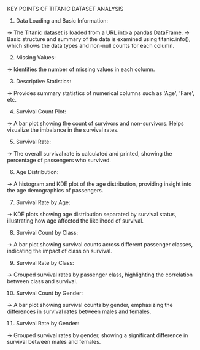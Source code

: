 





KEY POINTS OF TITANIC DATASET ANALYSIS 

1. Data Loading and Basic Information:

-> The Titanic dataset is loaded from a URL into a pandas DataFrame.
-> Basic structure and summary of the data is examined using titanic.info(), which shows the data types and non-null counts for each column.

2. Missing Values:
  
-> Identifies the number of missing values in each column.

3. Descriptive Statistics:
   
-> Provides summary statistics of numerical columns such as 'Age', 'Fare', etc.

4. Survival Count Plot:
   
-> A bar plot showing the count of survivors and non-survivors. Helps visualize the imbalance in the survival rates.

5. Survival Rate:

-> The overall survival rate is calculated and printed, showing the percentage of passengers who survived.

6. Age Distribution:

-> A histogram and KDE plot of the age distribution, providing insight into the age demographics of passengers.

7. Survival Rate by Age:

-> KDE plots showing age distribution separated by survival status, illustrating how age affected the likelihood of survival.

8. Survival Count by Class:

-> A bar plot showing survival counts across different passenger classes, indicating the impact of class on survival.

9. Survival Rate by Class:

-> Grouped survival rates by passenger class, highlighting the correlation between class and survival.

10. Survival Count by Gender:

-> A bar plot showing survival counts by gender, emphasizing the differences in survival rates between males and females.

11. Survival Rate by Gender:

-> Grouped survival rates by gender, showing a significant difference in survival between males and females.















